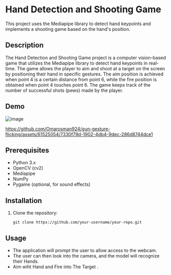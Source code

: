 # Hand Detection and Shooting Game

This project uses the Mediapipe library to detect hand keypoints and implements a shooting game based on the hand's position.

## Description

The Hand Detection and Shooting Game project is a computer vision-based game that utilizes the Mediapipe library to detect hand keypoints in real-time. The game allows the player to aim and shoot at a target on the screen by positioning their hand in specific gestures. The aim position is achieved when point 4 is a certain distance from point 6, while the fire position is obtained when point 4 touches point 6. The game keeps track of the number of successful shots (pews) made by the player.

## Demo

![image](https://github.com/Omarosman924/gun-gesture-flicking/assets/61525054/1b5b1649-547a-414a-b142-0371f42abb42)



https://github.com/Omarosman924/gun-gesture-flicking/assets/61525054/7330f79d-1902-4db4-9dec-286d8744dce1



## Prerequisites

- Python 3.x
- OpenCV (cv2)
- Mediapipe
- NumPy
- Pygame (optional, for sound effects)

## Installation

1. Clone the repository:

   ```shell
   git clone https://github.com/your-username/your-repo.git

## Usage

* The application will prompt the user to allow access to the webcam.
* The user can then look into the camera, and the model will recognize their Hands.
* Aim wiht Hand and Fire into The Target .
